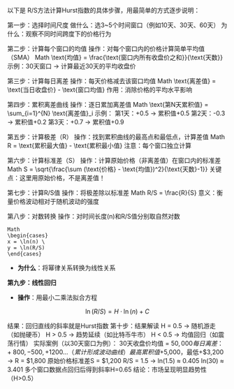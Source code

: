 以下是 R/S方法计算Hurst指数的具体步骤，用最简单的方式逐步说明：

第一步：选择时间尺度
做什么：选3~5个时间窗口（例如10天、30天、60天）
为什么：观察不同时间跨度下的价格行为

第二步：计算每个窗口的均值
操作：对每个窗口内的价格计算简单平均值（SMA）
Math
\text{均值} = \frac{\text{窗口内所有收盘价之和}}{\text{天数}}
示例：30天窗口 → 计算最近30天的平均收盘价


第三步：计算每日离差
操作：每天价格减去该窗口均值
Math
\text{离差值} = \text{当日收盘价} - \text{窗口均值}
作用：消除价格的平均水平影响


第四步：累积离差曲线
操作：逐日累加离差值
Math
\text{第N天累积值} = \sum_{i=1}^{N} \text{离差值}_i
示例： 第1天：+0.5 → 累积值+0.5 第2天：-0.3 → 累积值+0.2 第3天：+0.7 → 累积值+0.9


第五步：计算极差（R）
操作：找到累积曲线的最高点和最低点，计算差值
Math
R = \text{累积最大值} - \text{累积最小值}
注意：每个窗口独立计算

第六步：计算标准差（S）
操作：计算原始价格（非离差值）在窗口内的标准差
Math
S = \sqrt{\frac{\sum (\text{价格} - \text{均值})^2}{\text{天数}-1}}
关键点：这里用原始价格，不是离差值！

第七步：计算R/S值
操作：将极差除以标准差
Math
R/S = \frac{R}{S}
意义：衡量价格波动相对于随机波动的强度

第八步：对数转换
操作：对时间长度(n)和R/S值分别取自然对数
```
Math
\begin{cases}
x = \ln(n) \
y = \ln(R/S)
\end{cases}
```
 - **为什么**：将幂律关系转换为线性关系



 **第九步：线性回归**
- **操作**：用最小二乘法拟合方程
```math
\ln(R/S) = H \cdot \ln(n) + C
```
结果：回归直线的斜率就是Hurst指数
第十步：结果解读
H = 0.5 → 随机游走（如抛硬币）
H > 0.5 → 趋势延续（如比特币牛市）
H < 0.5 → 均值回归（如震荡行情）
实际案例（以30天窗口为例）：
30天收盘价均值 = $50,000
每日离差：+800, -500, +1200...（累计形成波动曲线）
最高累积值+$5,000，最低+$3,200 → R = $1,800
原始价格标准差S = $1,200
R/S = 1.5 → ln(1.5) ≈ 0.405
ln(30) ≈ 3.401
多个窗口数据点回归后得到斜率H=0.65
结论：市场呈现明显趋势性（H>0.5）
